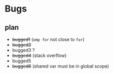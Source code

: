 # Bugs
## plan
* ~~bugged1~~ (`omp for` not close to `for`)
* ~~bugged2~~
* bugged3 ?
* ~~bugged4~~ (stack overflow)
* bugged5
* ~~bugged6~~ (shared var must be in global scope)